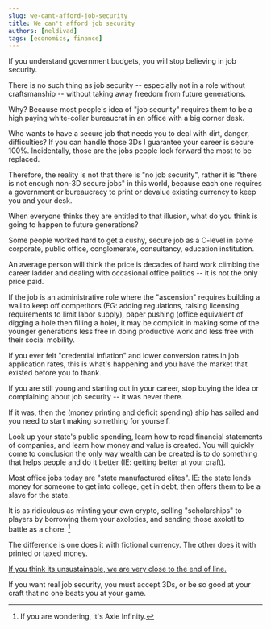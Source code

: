 ```yaml
---
slug: we-cant-afford-job-security
title: We can't afford job security
authors: [neldivad]
tags: [economics, finance]
---
```


If you understand government budgets, you will stop believing in job security.

<!-- truncate -->

There is no such thing as job security -- especially not in a role without craftsmanship -- without taking away freedom from future generations. 

Why? Because most people's idea of "job security" requires them to be a high paying white-collar bureaucrat in an office with a big corner desk. 

Who wants to have a secure job that needs you to deal with dirt, danger, difficulties? If you can handle those 3Ds I guarantee your career is secure 100%. Incidentally, those are the jobs people look forward the most to be replaced. 

Therefore, the reality is not that there is "no job security", rather it is "there is not enough non-3D secure jobs" in this world, because each one requires a government or bureaucracy to print or devalue existing currency to keep you and your desk. 

When everyone thinks they are entitled to that illusion, what do you think is going to happen to future generations? 

Some people worked hard to get a cushy, secure job as a C-level in some corporate, public office, conglomerate, consultancy, education institution. 

An average person will think the price is decades of hard work climbing the career ladder and dealing with occasional office politics -- it is not the only price paid. 

If the job is an administrative role where the "ascension" requires building a wall to keep off competitors (EG: adding regulations, raising licensing requirements to limit labor supply), paper pushing (office equivalent of digging a hole then filling a hole), it may be complicit in making some of the younger generations less free in doing productive work and less free with their social mobility. 

If you ever felt "credential inflation" and lower conversion rates in job application rates, this is what's happening and you have the market that existed before you to thank. 

If you are still young and starting out in your career, stop buying the idea or complaining about job security -- it was never there. 

If it was, then the (money printing and deficit spending) ship has sailed and you need to start making something for yourself. 

Look up your state's public spending, learn how to read financial statements of companies, and learn how money and value is created. You will quickly come to conclusion the only way wealth can be created is to do something that helps people and do it better (IE: getting better at your craft). 

Most office jobs today are "state manufactured elites". IE: the state lends money for someone to get into college, get in debt, then offers them to be a slave for the state. 

It is as ridiculous as minting your own crypto, selling "scholarships" to players by borrowing them your axoloties, and sending those axolotl to battle as a chore. [^1] 

[^1]: If you are wondering, it's Axie Infinity.

The difference is one does it with fictional currency. The other does it with printed or taxed money. 

[If you think its unsustainable, we are very close to the end of line.](https://medium.datadriveninvestor.com/the-last-bullet-how-modern-finance-has-stole-enough-from-its-youth-2f2988b7b30a) 

If you want real job security, you must accept 3Ds, or be so good at your craft that no one beats you at your game. 